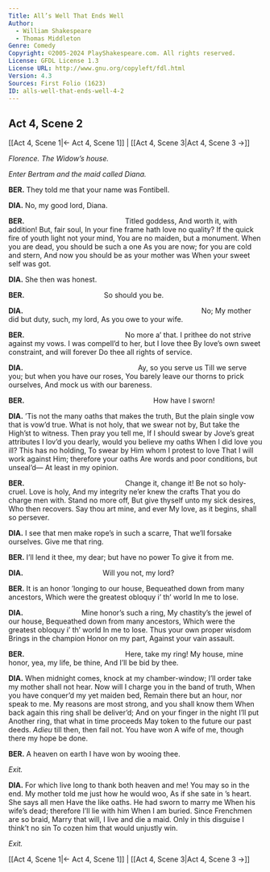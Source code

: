 ```yaml
---
Title: All’s Well That Ends Well
Author: 
  - William Shakespeare
  - Thomas Middleton
Genre: Comedy
Copyright: ©2005-2024 PlayShakespeare.com. All rights reserved.
License: GFDL License 1.3
License URL: http://www.gnu.org/copyleft/fdl.html
Version: 4.3
Sources: First Folio (1623)
ID: alls-well-that-ends-well-4-2
---
```


## Act 4, Scene 2
[[Act 4, Scene 1|← Act 4, Scene 1]] | [[Act 4, Scene 3|Act 4, Scene 3 →]]

*Florence. The Widow’s house.*

*Enter Bertram and the maid called Diana.*

**BER.**
They told me that your name was Fontibell.

**DIA.**
No, my good lord, Diana.

**BER.**
              Titled goddess,
And worth it, with addition! But, fair soul,
In your fine frame hath love no quality?
If the quick fire of youth light not your mind,
You are no maiden, but a monument.
When you are dead, you should be such a one
As you are now; for you are cold and stern,
And now you should be as your mother was
When your sweet self was got.

**DIA.**
She then was honest.

**BER.**
           So should you be.

**DIA.**
                         No;
My mother did but duty, such, my lord,
As you owe to your wife.

**BER.**
              No more a’ that.
I prithee do not strive against my vows.
I was compell’d to her, but I love thee
By love’s own sweet constraint, and will forever
Do thee all rights of service.

**DIA.**
                Ay, so you serve us
Till we serve you; but when you have our roses,
You barely leave our thorns to prick ourselves,
And mock us with our bareness.

**BER.**
                  How have I sworn!

**DIA.**
’Tis not the many oaths that makes the truth,
But the plain single vow that is vow’d true.
What is not holy, that we swear not by,
But take the High’st to witness. Then pray you tell me,
If I should swear by Jove’s great attributes
I lov’d you dearly, would you believe my oaths
When I did love you ill? This has no holding,
To swear by Him whom I protest to love
That I will work against Him; therefore your oaths
Are words and poor conditions, but unseal’d⁠—
At least in my opinion.

**BER.**
              Change it, change it!
Be not so holy-cruel. Love is holy,
And my integrity ne’er knew the crafts
That you do charge men with. Stand no more off,
But give thyself unto my sick desires,
Who then recovers. Say thou art mine, and ever
My love, as it begins, shall so persever.

**DIA.**
I see that men make rope’s in such a scarre,
That we’ll forsake ourselves. Give me that ring.

**BER.**
I’ll lend it thee, my dear; but have no power
To give it from me.

**DIA.**
           Will you not, my lord?

**BER.**
It is an honor ’longing to our house,
Bequeathed down from many ancestors,
Which were the greatest obloquy i’ th’ world
In me to lose.

**DIA.**
        Mine honor’s such a ring,
My chastity’s the jewel of our house,
Bequeathed down from many ancestors,
Which were the greatest obloquy i’ th’ world
In me to lose. Thus your own proper wisdom
Brings in the champion Honor on my part,
Against your vain assault.

**BER.**
              Here, take my ring!
My house, mine honor, yea, my life, be thine,
And I’ll be bid by thee.

**DIA.**
When midnight comes, knock at my chamber-window;
I’ll order take my mother shall not hear.
Now will I charge you in the band of truth,
When you have conquer’d my yet maiden bed,
Remain there but an hour, nor speak to me.
My reasons are most strong, and you shall know them
When back again this ring shall be deliver’d;
And on your finger in the night I’ll put
Another ring, that what in time proceeds
May token to the future our past deeds.
*Adieu* till then, then fail not. You have won
A wife of me, though there my hope be done.

**BER.**
A heaven on earth I have won by wooing thee.

*Exit.*

**DIA.**
For which live long to thank both heaven and me!
You may so in the end.
My mother told me just how he would woo,
As if she sate in ’s heart. She says all men
Have the like oaths. He had sworn to marry me
When his wife’s dead; therefore I’ll lie with him
When I am buried. Since Frenchmen are so braid,
Marry that will, I live and die a maid.
Only in this disguise I think’t no sin
To cozen him that would unjustly win.

*Exit.*

[[Act 4, Scene 1|← Act 4, Scene 1]] | [[Act 4, Scene 3|Act 4, Scene 3 →]]